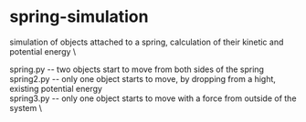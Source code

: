 # spring-simulation
simulation of objects attached to a spring, calculation of their kinetic and potential energy \

spring.py -- two objects start to move from both sides of the spring \
spring2.py -- only one object starts to move, by dropping from a hight, existing potential energy \
spring3.py -- only one object starts to move with a force from outside of the system \
